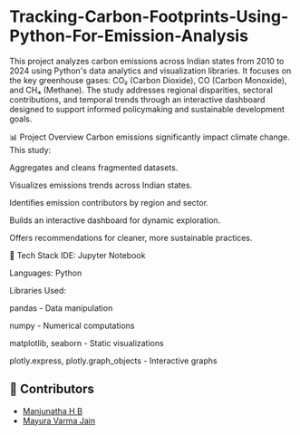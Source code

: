 # Tracking-Carbon-Footprints-Using-Python-For-Emission-Analysis

This project analyzes carbon emissions across Indian states from 2010 to 2024 using Python's data analytics and visualization libraries. It focuses on the key greenhouse gases: CO₂ (Carbon Dioxide), CO (Carbon Monoxide), and CH₄ (Methane). The study addresses regional disparities, sectoral contributions, and temporal trends through an interactive dashboard designed to support informed policymaking and sustainable development goals.

📊 Project Overview
Carbon emissions significantly impact climate change. This study:

Aggregates and cleans fragmented datasets.

Visualizes emissions trends across Indian states.

Identifies emission contributors by region and sector.

Builds an interactive dashboard for dynamic exploration.

Offers recommendations for cleaner, more sustainable practices.

🧰 Tech Stack
IDE: Jupyter Notebook

Languages: Python

Libraries Used:

pandas - Data manipulation

numpy - Numerical computations

matplotlib, seaborn - Static visualizations

plotly.express, plotly.graph_objects - Interactive graphs

## 👥 Contributors

- [Manjunatha H B](https://github.com/manjunathhgowda)
- [Mayura Varma Jain](https://github.com/mayuravarmajain)


